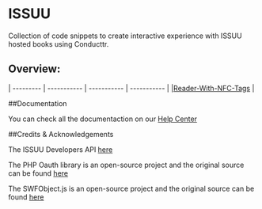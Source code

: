 ISSUU
========

Collection of code snippets to create interactive experience with ISSUU hosted books using Conducttr.


## Overview:

| --------- | ----------- | ----------- | ----------- |
|[Reader-With-NFC-Tags](https://github.com/Conducttr/SkunkWrx/tree/master/video/Youtube/Single-Screen) |


##Documentation

You can check all the documentaction on our [Help Center](https://conducttr.zendesk.com/hc/en-us/sections/200482638-Skunk-WRX)

##Credits & Acknowledgements

The ISSUU Developers API [here](http://developers.issuu.com/api/)

The PHP Oauth library is an open-source project and the original source can be found [here](https://code.google.com/p/oauth-php/)

The SWFObject.js is an open-source project and the original source can be found [here](https://code.google.com/p/swfobject/)
